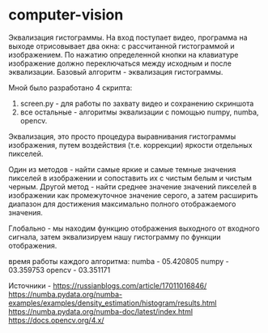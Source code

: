 # computer-vision

Эквализация гистограммы. На вход поступает видео, программа на
выходе отрисовывает два окна: с рассчитанной гистограммой и
изображением. По нажатию определенной кнопки на клавиатуре
изображение должно переключаться между исходным и после
эквализации. Базовый алгоритм - эквализация гистограммы.


Мной было разработано 4 скрипта: 
1. screen.py - для работы по захвату видео и сохранению скриншота
2. все остальные - алгоритмы эквализации с помощью numpy, numba, opencv.

Эквализация, это просто процедура выравнивания гистограммы изображения, путем воздействия (т.е. коррекции) яркости отдельных пикселей.

Один из методов - найти самые яркие и самые темные значения пикселей в изображении и сопоставить их с чистым белым и чистым черным. Другой метод - найти среднее значение значений пикселей в изображении как промежуточное значение серого, а затем расширить диапазон для достижения максимально полного отображаемого значения.

Глобально - мы находим функцию отображения выходного от входного сигнала, затем эквализируем нашу гистограмму по функции отображения. 

время работы каждого алгоритма:
numba - 05.420805
numpy - 03.359753
opencv - 03.351171


Источники - https://russianblogs.com/article/17011016846/
https://numba.pydata.org/numba-examples/examples/density_estimation/histogram/results.html
https://numba.pydata.org/numba-doc/latest/index.html  
https://docs.opencv.org/4.x/


